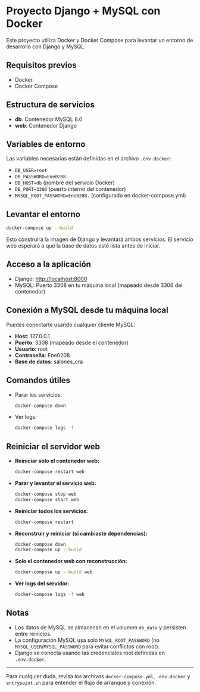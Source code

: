 # Proyecto Django + MySQL con Docker

Este proyecto utiliza Docker y Docker Compose para levantar un entorno de desarrollo con Django y MySQL.

## Requisitos previos
- Docker
- Docker Compose

## Estructura de servicios
- **db**: Contenedor MySQL 8.0
- **web**: Contenedor Django

## Variables de entorno
Las variables necesarias están definidas en el archivo `.env.docker`:
- `DB_USER=root`
- `DB_PASSWORD=Ene0208.`
- `DB_HOST=db` (nombre del servicio Docker)
- `DB_PORT=3306` (puerto interno del contenedor)
- `MYSQL_ROOT_PASSWORD=Ene0208.` (configurado en docker-compose.yml)

## Levantar el entorno

```bash
docker-compose up --build
```

Esto construirá la imagen de Django y levantará ambos servicios. El servicio web esperará a que la base de datos esté lista antes de iniciar.

## Acceso a la aplicación
- Django: [http://localhost:8000](http://localhost:8000)
- MySQL: Puerto 3308 en tu máquina local (mapeado desde 3306 del contenedor)

## Conexión a MySQL desde tu máquina local
Puedes conectarte usando cualquier cliente MySQL:
- **Host**: 127.0.0.1
- **Puerto**: 3308 (mapeado desde el contenedor)
- **Usuario**: root
- **Contraseña**: Ene0208.
- **Base de datos**: salones_cra

## Comandos útiles
- Parar los servicios:
  ```bash
  docker-compose down
  ```
- Ver logs:
  ```bash
  docker-compose logs -f
  ```

## Reiniciar el servidor web
- **Reiniciar solo el contenedor web:**
  ```bash
  docker-compose restart web
  ```
- **Parar y levantar el servicio web:**
  ```bash
  docker-compose stop web
  docker-compose start web
  ```
- **Reiniciar todos los servicios:**
  ```bash
  docker-compose restart
  ```
- **Reconstruir y reiniciar (si cambiaste dependencias):**
  ```bash
  docker-compose down
  docker-compose up --build
  ```
- **Solo el contenedor web con reconstrucción:**
  ```bash
  docker-compose up --build web
  ```
- **Ver logs del servidor:**
  ```bash
  docker-compose logs -f web
  ```

## Notas
- Los datos de MySQL se almacenan en el volumen `db_data` y persisten entre reinicios.
- La configuración MySQL usa solo `MYSQL_ROOT_PASSWORD` (no `MYSQL_USER`/`MYSQL_PASSWORD` para evitar conflictos con root).
- Django se conecta usando las credenciales root definidas en `.env.docker`.

---

Para cualquier duda, revisa los archivos `docker-compose.yml`, `.env.docker` y `entrypoint.sh` para entender el flujo de arranque y conexión.
